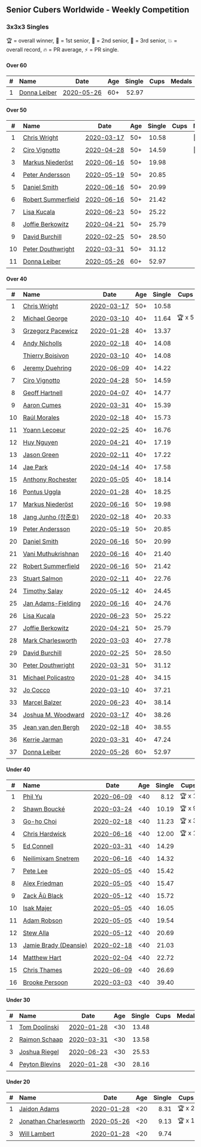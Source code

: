 ## Senior Cubers Worldwide - Weekly Competition
### 3x3x3 Singles

🏆 = overall winner, 🥇 = 1st senior, 🥈 = 2nd senior, 🥉 = 3rd senior, 💥 = overall record, 🔥 = PR average, ⚡ = PR single.

#### Over 60

| # | Name | Date | Age | Single | Cups | Medals | Achievements | Video |
| :--: | :-- | :--: | :--: | --: | :--: | :-- | :-- | :-- |
| 1 | [<span style="white-space: nowrap">Donna Leiber</span>](../../persons/donna_leiber/333.md) | [<span style="white-space: nowrap">2020-05-26</span>](2020-05-26.md) | 60+ | 52.97 |  |  | <span style="white-space: nowrap">💥 x 1, 🔥 x 1, ⚡ x 1</span> | [Link](https://www.facebook.com/events/688407551989463/permalink/690851241745094/) |

#### Over 50

| # | Name | Date | Age | Single | Cups | Medals | Achievements | Video |
| :--: | :-- | :--: | :--: | --: | :--: | :-- | :-- | :-- |
| 1 | [<span style="white-space: nowrap">Chris Wright</span>](../../persons/chris_wright/333.md) | [<span style="white-space: nowrap">2020-03-17</span>](2020-03-17.md) | 50+ | 10.58 |  | <span style="white-space: nowrap">🥇 x 5, 🥈 x 3</span> | <span style="white-space: nowrap">💥 x 4, 🔥 x 3, ⚡ x 3</span> | [Link](https://www.facebook.com/events/280686576235146/permalink/283308539306283/) |
| 2 | [<span style="white-space: nowrap">Ciro Vignotto</span>](../../persons/ciro_vignotto/333.md) | [<span style="white-space: nowrap">2020-04-28</span>](2020-04-28.md) | 50+ | 14.59 |  | <span style="white-space: nowrap">🥉 x 3</span> | <span style="white-space: nowrap">🔥 x 2, ⚡ x 3</span> | [Link](https://www.facebook.com/events/535188653858103/permalink/535791267131175/) |
| 3 | [<span style="white-space: nowrap">Markus Niederöst</span>](../../persons/markus_niederost/333.md) | [<span style="white-space: nowrap">2020-06-16</span>](2020-06-16.md) | 50+ | 19.98 |  |  | <span style="white-space: nowrap">🔥 x 1, ⚡ x 1</span> | [Link](https://www.facebook.com/events/604103587178706/permalink/608563256732739/) |
| 4 | [<span style="white-space: nowrap">Peter Andersson</span>](../../persons/peter_andersson/333.md) | [<span style="white-space: nowrap">2020-05-19</span>](2020-05-19.md) | 50+ | 20.85 |  |  | <span style="white-space: nowrap">🔥 x 3, ⚡ x 3</span> | [Link](https://www.facebook.com/events/1880761498725633/permalink/1884791511655965/) |
| 5 | [<span style="white-space: nowrap">Daniel Smith</span>](../../persons/daniel_smith/333.md) | [<span style="white-space: nowrap">2020-06-16</span>](2020-06-16.md) | 50+ | 20.99 |  |  | <span style="white-space: nowrap">💥 x 2, 🔥 x 4, ⚡ x 8</span> | [Link](https://www.facebook.com/events/604103587178706/permalink/608926896696375/) |
| 6 | [<span style="white-space: nowrap">Robert Summerfield</span>](../../persons/robert_summerfield/333.md) | [<span style="white-space: nowrap">2020-06-16</span>](2020-06-16.md) | 50+ | 21.42 |  |  | <span style="white-space: nowrap">🔥 x 7, ⚡ x 5</span> | [Link](https://www.facebook.com/events/604103587178706/permalink/605667260355672/) |
| 7 | [<span style="white-space: nowrap">Lisa Kucala</span>](../../persons/lisa_kucala/333.md) | [<span style="white-space: nowrap">2020-06-23</span>](2020-06-23.md) | 50+ | 25.22 |  |  | <span style="white-space: nowrap">🔥 x 4, ⚡ x 4</span> | [Link](https://www.facebook.com/events/722150235200875/permalink/726579611424604/) |
| 8 | [<span style="white-space: nowrap">Joffie Berkowitz</span>](../../persons/joffie_berkowitz/333.md) | [<span style="white-space: nowrap">2020-04-21</span>](2020-04-21.md) | 50+ | 25.79 |  |  | <span style="white-space: nowrap">🔥 x 6, ⚡ x 3</span> | [Link](https://www.facebook.com/events/880278499062375/permalink/884736665283225/) |
| 9 | [<span style="white-space: nowrap">David Burchill</span>](../../persons/david_burchill/333.md) | [<span style="white-space: nowrap">2020-02-25</span>](2020-02-25.md) | 50+ | 28.50 |  |  | <span style="white-space: nowrap">🔥 x 3, ⚡ x 4</span> | [Link](https://www.facebook.com/events/196320811461109/permalink/200026074423916/) |
| 10 | [<span style="white-space: nowrap">Peter Douthwright</span>](../../persons/peter_douthwright/333.md) | [<span style="white-space: nowrap">2020-03-31</span>](2020-03-31.md) | 50+ | 31.12 |  |  | <span style="white-space: nowrap">🔥 x 5, ⚡ x 3</span> | [Link](https://www.facebook.com/events/207898257161923/permalink/211531763465239/) |
| 11 | [<span style="white-space: nowrap">Donna Leiber</span>](../../persons/donna_leiber/333.md) | [<span style="white-space: nowrap">2020-05-26</span>](2020-05-26.md) | 60+ | 52.97 |  |  | <span style="white-space: nowrap">💥 x 1, 🔥 x 1, ⚡ x 1</span> | [Link](https://www.facebook.com/events/688407551989463/permalink/690851241745094/) |

#### Over 40

| # | Name | Date | Age | Single | Cups | Medals | Achievements | Video |
| :--: | :-- | :--: | :--: | --: | :--: | :-- | :-- | :-- |
| 1 | [<span style="white-space: nowrap">Chris Wright</span>](../../persons/chris_wright/333.md) | [<span style="white-space: nowrap">2020-03-17</span>](2020-03-17.md) | 50+ | 10.58 |  | <span style="white-space: nowrap">🥇 x 5, 🥈 x 3</span> | <span style="white-space: nowrap">💥 x 4, 🔥 x 3, ⚡ x 3</span> | [Link](https://www.facebook.com/events/280686576235146/permalink/283308539306283/) |
| 2 | [<span style="white-space: nowrap">Michael George</span>](../../persons/michael_george/333.md) | [<span style="white-space: nowrap">2020-03-10</span>](2020-03-10.md) | 40+ | 11.64 | <span style="white-space: nowrap">🏆 x 5</span> | <span style="white-space: nowrap">🥇 x 17, 🥈 x 4</span> | <span style="white-space: nowrap">💥 x 5, 🔥 x 5, ⚡ x 3</span> | [Link](https://www.facebook.com/events/164742401163863/permalink/164839624487474/) |
| 3 | [<span style="white-space: nowrap">Grzegorz Pacewicz</span>](../../persons/grzegorz_pacewicz/333.md) | [<span style="white-space: nowrap">2020-01-28</span>](2020-01-28.md) | 40+ | 13.37 |  | <span style="white-space: nowrap">🥈 x 8, 🥉 x 3</span> | <span style="white-space: nowrap">🔥 x 3, ⚡ x 1</span> | [Link](https://www.facebook.com/grzegorz.pacewicz/videos/2843577535688602/) |
| 4 | [<span style="white-space: nowrap">Andy Nicholls</span>](../../persons/andy_nicholls/333.md) | [<span style="white-space: nowrap">2020-02-18</span>](2020-02-18.md) | 40+ | 14.08 |  | <span style="white-space: nowrap">🥈 x 2, 🥉 x 4</span> | <span style="white-space: nowrap">🔥 x 4, ⚡ x 3</span> | [Link](https://www.facebook.com/events/2558750947697073/permalink/2559165057655662/) |
| | [<span style="white-space: nowrap">Thierry Boisivon</span>](../../persons/thierry_boisivon/333.md) | [<span style="white-space: nowrap">2020-03-10</span>](2020-03-10.md) | 40+ | 14.08 |  | <span style="white-space: nowrap">🥈 x 1, 🥉 x 4</span> | <span style="white-space: nowrap">🔥 x 2, ⚡ x 5</span> | [Link](https://www.facebook.com/events/164742401163863/permalink/166460117658758/) |
| 6 | [<span style="white-space: nowrap">Jeremy Duehring</span>](../../persons/jeremy_duehring/333.md) | [<span style="white-space: nowrap">2020-06-09</span>](2020-06-09.md) | 40+ | 14.22 |  | <span style="white-space: nowrap">🥈 x 2, 🥉 x 3</span> | <span style="white-space: nowrap">🔥 x 6, ⚡ x 3</span> | [Link](https://www.facebook.com/jeremy.duehring/videos/10160093525337846/) |
| 7 | [<span style="white-space: nowrap">Ciro Vignotto</span>](../../persons/ciro_vignotto/333.md) | [<span style="white-space: nowrap">2020-04-28</span>](2020-04-28.md) | 50+ | 14.59 |  | <span style="white-space: nowrap">🥉 x 3</span> | <span style="white-space: nowrap">🔥 x 2, ⚡ x 3</span> | [Link](https://www.facebook.com/events/535188653858103/permalink/535791267131175/) |
| 8 | [<span style="white-space: nowrap">Geoff Hartnell</span>](../../persons/geoff_hartnell/333.md) | [<span style="white-space: nowrap">2020-04-07</span>](2020-04-07.md) | 40+ | 14.77 |  | <span style="white-space: nowrap">🥈 x 2, 🥉 x 5</span> | <span style="white-space: nowrap">🔥 x 7, ⚡ x 4</span> | [Link](https://www.facebook.com/events/510082903229069/permalink/511786039725422/) |
| 9 | [<span style="white-space: nowrap">Aaron Cumes</span>](../../persons/aaron_cumes/333.md) | [<span style="white-space: nowrap">2020-03-31</span>](2020-03-31.md) | 40+ | 15.39 |  |  | <span style="white-space: nowrap">🔥 x 6, ⚡ x 4</span> | [Link](https://www.facebook.com/events/207898257161923/permalink/208561600428922/) |
| 10 | [<span style="white-space: nowrap">Raúl Morales</span>](../../persons/raul_morales/333.md) | [<span style="white-space: nowrap">2020-02-18</span>](2020-02-18.md) | 40+ | 15.73 |  |  | <span style="white-space: nowrap">🔥 x 1, ⚡ x 1</span> | |
| 11 | [<span style="white-space: nowrap">Yoann Lecoeur</span>](../../persons/yoann_lecoeur/333.md) | [<span style="white-space: nowrap">2020-02-25</span>](2020-02-25.md) | 40+ | 16.76 |  |  | <span style="white-space: nowrap">🔥 x 1, ⚡ x 3</span> | [Link](https://www.facebook.com/events/196320811461109/permalink/198828911210299/) |
| 12 | [<span style="white-space: nowrap">Huy Nguyen</span>](../../persons/huy_nguyen/333.md) | [<span style="white-space: nowrap">2020-04-21</span>](2020-04-21.md) | 40+ | 17.19 |  |  | <span style="white-space: nowrap">🔥 x 3, ⚡ x 4</span> | [Link](https://www.facebook.com/events/880278499062375/permalink/881358878954337/) |
| 13 | [<span style="white-space: nowrap">Jason Green</span>](../../persons/jason_green/333.md) | [<span style="white-space: nowrap">2020-02-11</span>](2020-02-11.md) | 40+ | 17.22 |  |  | <span style="white-space: nowrap">🔥 x 1, ⚡ x 1</span> | [Link](https://www.facebook.com/events/616423959107229/permalink/621424961940462/) |
| 14 | [<span style="white-space: nowrap">Jae Park</span>](../../persons/jae_park/333.md) | [<span style="white-space: nowrap">2020-04-14</span>](2020-04-14.md) | 40+ | 17.58 |  |  | <span style="white-space: nowrap">🔥 x 5, ⚡ x 4</span> | [Link](https://www.facebook.com/events/982619255468618/permalink/985441481853062/) |
| 15 | [<span style="white-space: nowrap">Anthony Rochester</span>](../../persons/anthony_rochester/333.md) | [<span style="white-space: nowrap">2020-05-05</span>](2020-05-05.md) | 40+ | 18.14 |  |  | <span style="white-space: nowrap">🔥 x 2, ⚡ x 3</span> | [Link](https://www.facebook.com/events/3313106775587396/permalink/3313870592177681/) |
| 16 | [<span style="white-space: nowrap">Pontus Uggla</span>](../../persons/pontus_uggla/333.md) | [<span style="white-space: nowrap">2020-01-28</span>](2020-01-28.md) | 40+ | 18.25 |  |  | <span style="white-space: nowrap">🔥 x 1, ⚡ x 1</span> | [Link](https://www.facebook.com/pontusuggla/videos/10156642116836576/) |
| 17 | [<span style="white-space: nowrap">Markus Niederöst</span>](../../persons/markus_niederost/333.md) | [<span style="white-space: nowrap">2020-06-16</span>](2020-06-16.md) | 50+ | 19.98 |  |  | <span style="white-space: nowrap">🔥 x 1, ⚡ x 1</span> | [Link](https://www.facebook.com/events/604103587178706/permalink/608563256732739/) |
| 18 | [<span style="white-space: nowrap">Jang Junho (장준호)</span>](../../persons/jang_junho/333.md) | [<span style="white-space: nowrap">2020-02-18</span>](2020-02-18.md) | 40+ | 20.33 |  |  | <span style="white-space: nowrap">🔥 x 4, ⚡ x 2</span> | [Link](https://www.facebook.com/events/2558750947697073/permalink/2563702233868611/) |
| 19 | [<span style="white-space: nowrap">Peter Andersson</span>](../../persons/peter_andersson/333.md) | [<span style="white-space: nowrap">2020-05-19</span>](2020-05-19.md) | 50+ | 20.85 |  |  | <span style="white-space: nowrap">🔥 x 3, ⚡ x 3</span> | [Link](https://www.facebook.com/events/1880761498725633/permalink/1884791511655965/) |
| 20 | [<span style="white-space: nowrap">Daniel Smith</span>](../../persons/daniel_smith/333.md) | [<span style="white-space: nowrap">2020-06-16</span>](2020-06-16.md) | 50+ | 20.99 |  |  | <span style="white-space: nowrap">💥 x 2, 🔥 x 4, ⚡ x 8</span> | [Link](https://www.facebook.com/events/604103587178706/permalink/608926896696375/) |
| 21 | [<span style="white-space: nowrap">Vani Muthukrishnan</span>](../../persons/vani_muthukrishnan/333.md) | [<span style="white-space: nowrap">2020-06-16</span>](2020-06-16.md) | 40+ | 21.40 |  |  | <span style="white-space: nowrap">🔥 x 1, ⚡ x 1</span> | [Link](https://www.facebook.com/events/604103587178706/permalink/605501480372250/) |
| 22 | [<span style="white-space: nowrap">Robert Summerfield</span>](../../persons/robert_summerfield/333.md) | [<span style="white-space: nowrap">2020-06-16</span>](2020-06-16.md) | 50+ | 21.42 |  |  | <span style="white-space: nowrap">🔥 x 7, ⚡ x 5</span> | [Link](https://www.facebook.com/events/604103587178706/permalink/605667260355672/) |
| 23 | [<span style="white-space: nowrap">Stuart Salmon</span>](../../persons/stuart_salmon/333.md) | [<span style="white-space: nowrap">2020-02-11</span>](2020-02-11.md) | 40+ | 22.76 |  |  | <span style="white-space: nowrap">🔥 x 1, ⚡ x 1</span> | [Link](https://www.facebook.com/events/616423959107229/permalink/621286958620929/) |
| 24 | [<span style="white-space: nowrap">Timothy Salay</span>](../../persons/timothy_salay/333.md) | [<span style="white-space: nowrap">2020-05-12</span>](2020-05-12.md) | 40+ | 24.45 |  |  | <span style="white-space: nowrap">🔥 x 3, ⚡ x 4</span> | [Link](https://www.facebook.com/BigTSpot/videos/10215971290226347/) |
| 25 | [<span style="white-space: nowrap">Jan Adams-Fielding</span>](../../persons/jan_adams_fielding/333.md) | [<span style="white-space: nowrap">2020-06-16</span>](2020-06-16.md) | 40+ | 24.76 |  |  | <span style="white-space: nowrap">🔥 x 10, ⚡ x 7</span> | [Link](https://www.facebook.com/events/604103587178706/permalink/608741516714913/) |
| 26 | [<span style="white-space: nowrap">Lisa Kucala</span>](../../persons/lisa_kucala/333.md) | [<span style="white-space: nowrap">2020-06-23</span>](2020-06-23.md) | 50+ | 25.22 |  |  | <span style="white-space: nowrap">🔥 x 4, ⚡ x 4</span> | [Link](https://www.facebook.com/events/722150235200875/permalink/726579611424604/) |
| 27 | [<span style="white-space: nowrap">Joffie Berkowitz</span>](../../persons/joffie_berkowitz/333.md) | [<span style="white-space: nowrap">2020-04-21</span>](2020-04-21.md) | 50+ | 25.79 |  |  | <span style="white-space: nowrap">🔥 x 6, ⚡ x 3</span> | [Link](https://www.facebook.com/events/880278499062375/permalink/884736665283225/) |
| 28 | [<span style="white-space: nowrap">Mark Charlesworth</span>](../../persons/mark_charlesworth/333.md) | [<span style="white-space: nowrap">2020-03-03</span>](2020-03-03.md) | 40+ | 27.78 |  |  | <span style="white-space: nowrap">🔥 x 2, ⚡ x 2</span> | [Link](https://www.facebook.com/events/241721610185997/permalink/245500929808065/) |
| 29 | [<span style="white-space: nowrap">David Burchill</span>](../../persons/david_burchill/333.md) | [<span style="white-space: nowrap">2020-02-25</span>](2020-02-25.md) | 50+ | 28.50 |  |  | <span style="white-space: nowrap">🔥 x 3, ⚡ x 4</span> | [Link](https://www.facebook.com/events/196320811461109/permalink/200026074423916/) |
| 30 | [<span style="white-space: nowrap">Peter Douthwright</span>](../../persons/peter_douthwright/333.md) | [<span style="white-space: nowrap">2020-03-31</span>](2020-03-31.md) | 50+ | 31.12 |  |  | <span style="white-space: nowrap">🔥 x 5, ⚡ x 3</span> | [Link](https://www.facebook.com/events/207898257161923/permalink/211531763465239/) |
| 31 | [<span style="white-space: nowrap">Michael Policastro</span>](../../persons/michael_policastro/333.md) | [<span style="white-space: nowrap">2020-01-28</span>](2020-01-28.md) | 40+ | 34.15 |  |  | <span style="white-space: nowrap">🔥 x 1, ⚡ x 1</span> | [Link](https://www.facebook.com/100008831955388/videos/2261201300850913/) |
| 32 | [<span style="white-space: nowrap">Jo Cocco</span>](../../persons/jo_cocco/333.md) | [<span style="white-space: nowrap">2020-03-10</span>](2020-03-10.md) | 40+ | 37.21 |  |  | <span style="white-space: nowrap">🔥 x 5, ⚡ x 4</span> | [Link](https://www.facebook.com/events/164742401163863/permalink/168022254169211/) |
| 33 | [<span style="white-space: nowrap">Marcel Balzer</span>](../../persons/marcel_balzer/333.md) | [<span style="white-space: nowrap">2020-06-23</span>](2020-06-23.md) | 40+ | 38.14 |  |  | <span style="white-space: nowrap">🔥 x 2, ⚡ x 2</span> | [Link](https://www.facebook.com/events/722150235200875/permalink/723006718448560/) |
| 34 | [<span style="white-space: nowrap">Joshua M. Woodward</span>](../../persons/joshua_m_woodward/333.md) | [<span style="white-space: nowrap">2020-03-17</span>](2020-03-17.md) | 40+ | 38.26 |  |  | <span style="white-space: nowrap">🔥 x 3, ⚡ x 2</span> | [Link](https://www.facebook.com/events/280686576235146/permalink/281264172844053/) |
| 35 | [<span style="white-space: nowrap">Jean van den Bergh</span>](../../persons/jean_van_den_bergh/333.md) | [<span style="white-space: nowrap">2020-02-18</span>](2020-02-18.md) | 40+ | 38.55 |  |  | <span style="white-space: nowrap">🔥 x 1, ⚡ x 1</span> | [Link](https://www.facebook.com/events/2558750947697073/permalink/2564174693821365/) |
| 36 | [<span style="white-space: nowrap">Kerrie Jarman</span>](../../persons/kerrie_jarman/333.md) | [<span style="white-space: nowrap">2020-03-31</span>](2020-03-31.md) | 40+ | 47.24 |  |  | <span style="white-space: nowrap">🔥 x 1, ⚡ x 1</span> | [Link](https://www.facebook.com/events/207898257161923/permalink/210424193575996/) |
| 37 | [<span style="white-space: nowrap">Donna Leiber</span>](../../persons/donna_leiber/333.md) | [<span style="white-space: nowrap">2020-05-26</span>](2020-05-26.md) | 60+ | 52.97 |  |  | <span style="white-space: nowrap">💥 x 1, 🔥 x 1, ⚡ x 1</span> | [Link](https://www.facebook.com/events/688407551989463/permalink/690851241745094/) |

#### Under 40

| # | Name | Date | Age | Single | Cups | Medals | Achievements | Video |
| :--: | :-- | :--: | :--: | --: | :--: | :-- | :-- | :-- |
| 1 | [<span style="white-space: nowrap">Phil Yu</span>](../../persons/phil_yu/333.md) | [<span style="white-space: nowrap">2020-06-09</span>](2020-06-09.md) | <40 | 8.12 | <span style="white-space: nowrap">🏆 x 1</span> |  | <span style="white-space: nowrap">💥 x 1, 🔥 x 1, ⚡ x 1</span> | [Link](https://www.facebook.com/events/903549840109576/permalink/904460240018536/) |
| 2 | [<span style="white-space: nowrap">Shawn Boucké</span>](../../persons/shawn_boucke/333.md) | [<span style="white-space: nowrap">2020-03-24</span>](2020-03-24.md) | <40 | 10.19 | <span style="white-space: nowrap">🏆 x 9</span> |  | <span style="white-space: nowrap">💥 x 2, 🔥 x 4, ⚡ x 2</span> | [Link](https://www.facebook.com/events/524456301543611/permalink/525838088072099/) |
| 3 | [<span style="white-space: nowrap">Go-ho Choi</span>](../../persons/go_ho_choi/333.md) | [<span style="white-space: nowrap">2020-02-18</span>](2020-02-18.md) | <40 | 11.23 | <span style="white-space: nowrap">🏆 x 3</span> |  | <span style="white-space: nowrap">💥 x 2, 🔥 x 3, ⚡ x 3</span> | [Link](https://www.facebook.com/events/1618332754973681/permalink/1618631721610451/) |
| 4 | [<span style="white-space: nowrap">Chris Hardwick</span>](../../persons/chris_hardwick/333.md) | [<span style="white-space: nowrap">2020-06-16</span>](2020-06-16.md) | <40 | 12.00 | <span style="white-space: nowrap">🏆 x 1</span> |  | <span style="white-space: nowrap">🔥 x 3, ⚡ x 3</span> | [Link](https://www.facebook.com/events/604103587178706/permalink/607285570193841/) |
| 5 | [<span style="white-space: nowrap">Ed Connell</span>](../../persons/ed_connell/333.md) | [<span style="white-space: nowrap">2020-03-31</span>](2020-03-31.md) | <40 | 14.29 |  |  | <span style="white-space: nowrap">🔥 x 7, ⚡ x 1</span> | [Link](https://www.facebook.com/events/207898257161923/permalink/209185620366520/) |
| 6 | [<span style="white-space: nowrap">Neilimixam Snetrem</span>](../../persons/neilimixam_snetrem/333.md) | [<span style="white-space: nowrap">2020-06-16</span>](2020-06-16.md) | <40 | 14.32 |  |  | <span style="white-space: nowrap">🔥 x 1, ⚡ x 1</span> | [Link](https://www.facebook.com/events/604103587178706/permalink/604989420423456&ref=m_notif&notif_t=event_mall_comment/) |
| 7 | [<span style="white-space: nowrap">Pete Lee</span>](../../persons/pete_lee/333.md) | [<span style="white-space: nowrap">2020-05-05</span>](2020-05-05.md) | <40 | 15.42 |  |  | <span style="white-space: nowrap">🔥 x 5, ⚡ x 3</span> | [Link](https://www.facebook.com/events/3313106775587396/permalink/3316053878626019/) |
| 8 | [<span style="white-space: nowrap">Alex Friedman</span>](../../persons/alex_friedman/333.md) | [<span style="white-space: nowrap">2020-05-05</span>](2020-05-05.md) | <40 | 15.47 |  |  | <span style="white-space: nowrap">🔥 x 3, ⚡ x 3</span> | [Link](https://www.facebook.com/events/3313106775587396/permalink/3318780915019982/) |
| 9 | [<span style="white-space: nowrap">Zack Âû Black</span>](../../persons/zack_au_black/333.md) | [<span style="white-space: nowrap">2020-05-12</span>](2020-05-12.md) | <40 | 15.72 |  |  | <span style="white-space: nowrap">🔥 x 2, ⚡ x 2</span> | [Link](https://www.facebook.com/events/546188069600739/permalink/550348159184730/) |
| 10 | [<span style="white-space: nowrap">Isak Majer</span>](../../persons/isak_majer/333.md) | [<span style="white-space: nowrap">2020-05-05</span>](2020-05-05.md) | <40 | 16.05 |  |  | <span style="white-space: nowrap">🔥 x 4, ⚡ x 4</span> | [Link](https://www.facebook.com/events/3313106775587396/permalink/3313416688889738/) |
| 11 | [<span style="white-space: nowrap">Adam Robson</span>](../../persons/adam_robson/333.md) | [<span style="white-space: nowrap">2020-05-05</span>](2020-05-05.md) | <40 | 19.54 |  |  | <span style="white-space: nowrap">🔥 x 4, ⚡ x 6</span> | [Link](https://www.facebook.com/events/3313106775587396/permalink/3318006955097378/) |
| 12 | [<span style="white-space: nowrap">Stew Alla</span>](../../persons/stew_alla/333.md) | [<span style="white-space: nowrap">2020-05-12</span>](2020-05-12.md) | <40 | 20.69 |  |  | <span style="white-space: nowrap">🔥 x 1, ⚡ x 1</span> | [Link](https://www.facebook.com/events/546188069600739/permalink/550354812517398/) |
| 13 | [<span style="white-space: nowrap">Jamie Brady (Deansie)</span>](../../persons/jamie_brady/333.md) | [<span style="white-space: nowrap">2020-02-18</span>](2020-02-18.md) | <40 | 21.03 |  |  | <span style="white-space: nowrap">🔥 x 1, ⚡ x 2</span> | [Link](https://www.facebook.com/events/2558750947697073/permalink/2564590157113152/) |
| 14 | [<span style="white-space: nowrap">Matthew Hart</span>](../../persons/matthew_hart/333.md) | [<span style="white-space: nowrap">2020-02-04</span>](2020-02-04.md) | <40 | 22.72 |  |  | <span style="white-space: nowrap">🔥 x 1, ⚡ x 1</span> | [Link](https://www.facebook.com/bazosoft/videos/10221648844229649/) |
| 15 | [<span style="white-space: nowrap">Chris Thames</span>](../../persons/chris_thames/333.md) | [<span style="white-space: nowrap">2020-06-09</span>](2020-06-09.md) | <40 | 26.69 |  |  | <span style="white-space: nowrap">🔥 x 4, ⚡ x 4</span> | [Link](https://www.facebook.com/events/903549840109576/permalink/906712713126622/) |
| 16 | [<span style="white-space: nowrap">Brooke Persoon</span>](../../persons/brooke_persoon/333.md) | [<span style="white-space: nowrap">2020-03-03</span>](2020-03-03.md) | <40 | 39.40 |  |  | <span style="white-space: nowrap">🔥 x 2, ⚡ x 2</span> | [Link](https://www.facebook.com/events/241721610185997/permalink/245749193116572/) |

#### Under 30

| # | Name | Date | Age | Single | Cups | Medals | Achievements | Video |
| :--: | :-- | :--: | :--: | --: | :--: | :-- | :-- | :-- |
| 1 | [<span style="white-space: nowrap">Tom Doolinski</span>](../../persons/tom_doolinski/333.md) | [<span style="white-space: nowrap">2020-01-28</span>](2020-01-28.md) | <30 | 13.48 |  |  | <span style="white-space: nowrap">💥 x 1, 🔥 x 1, ⚡ x 1</span> | [Link](https://www.facebook.com/tom.dooley.35175/videos/1479385075550710/) |
| 2 | [<span style="white-space: nowrap">Raimon Schaap</span>](../../persons/raimon_schaap/333.md) | [<span style="white-space: nowrap">2020-03-31</span>](2020-03-31.md) | <30 | 13.58 |  |  | <span style="white-space: nowrap">🔥 x 5, ⚡ x 4</span> | [Link](https://www.facebook.com/events/207898257161923/permalink/208006567151092/) |
| 3 | [<span style="white-space: nowrap">Joshua Riegel</span>](../../persons/joshua_riegel/333.md) | [<span style="white-space: nowrap">2020-06-23</span>](2020-06-23.md) | <30 | 25.53 |  |  | <span style="white-space: nowrap">🔥 x 2, ⚡ x 2</span> | [Link](https://www.facebook.com/events/722150235200875/permalink/725666218182610/) |
| 4 | [<span style="white-space: nowrap">Peyton Blevins</span>](../../persons/peyton_blevins/333.md) | [<span style="white-space: nowrap">2020-01-28</span>](2020-01-28.md) | <30 | 28.16 |  |  | <span style="white-space: nowrap">🔥 x 1, ⚡ x 1</span> | [Link](https://www.facebook.com/TheNewProcess/videos/3093917170665620/) |

#### Under 20

| # | Name | Date | Age | Single | Cups | Medals | Achievements | Video |
| :--: | :-- | :--: | :--: | --: | :--: | :-- | :-- | :-- |
| 1 | [<span style="white-space: nowrap">Jaidon Adams</span>](../../persons/jaidon_adams/333.md) | [<span style="white-space: nowrap">2020-01-28</span>](2020-01-28.md) | <20 | 8.31 | <span style="white-space: nowrap">🏆 x 2</span> |  | <span style="white-space: nowrap">💥 x 1, 🔥 x 1, ⚡ x 1</span> | [Link](https://www.facebook.com/jaidon.adams.1/videos/2562434104083122/) |
| 2 | [<span style="white-space: nowrap">Jonathan Charlesworth</span>](../../persons/jonathan_charlesworth/333.md) | [<span style="white-space: nowrap">2020-05-26</span>](2020-05-26.md) | <20 | 9.13 | <span style="white-space: nowrap">🏆 x 1</span> |  | <span style="white-space: nowrap">🔥 x 1, ⚡ x 1</span> | [Link](https://www.facebook.com/events/688407551989463/permalink/690761785087373/) |
| 3 | [<span style="white-space: nowrap">Will Lambert</span>](../../persons/will_lambert/333.md) | [<span style="white-space: nowrap">2020-01-28</span>](2020-01-28.md) | <20 | 9.74 |  |  | <span style="white-space: nowrap">🔥 x 1, ⚡ x 1</span> | [Link](https://www.facebook.com/Willislwynlambert/videos/10221470476215884/) |


<!-- Global site tag (gtag.js) - Google Analytics -->
<script async src="https://www.googletagmanager.com/gtag/js?id=UA-86348435-3"></script>
<script>window.dataLayer = window.dataLayer || []; function gtag() {dataLayer.push(arguments);} gtag('js', new Date()); gtag('config', 'UA-86348435-3');</script>
